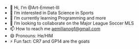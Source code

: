 - 👋 Hi, I’m @Art-Emmet-III
- 👀 I’m interested in Data Science in Sports
- 🌱 I’m currently learning Programming and more
- 💞️ I’m looking to collaborate on the Major League Soccer MLS
- 📫 How to reach me aemilianogf@gmail.com
- 😄 Pronouns: He/HIM
- ⚡ Fun fact: CR7 and GP14 are the goats

<!---
Art-Emmet-III/Art-Emmet-III is a ✨ special ✨ repository because its `README.md` (this file) appears on your GitHub profile.
You can click the Preview link to take a look at your changes.
--->
